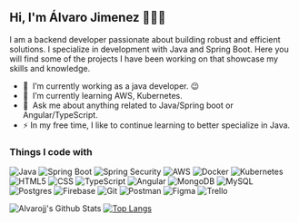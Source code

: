 ## Hi, I'm Álvaro Jimenez 👋👨‍💻

I am a backend developer passionate about building robust and efficient solutions. I specialize in development with Java and Spring Boot. Here you will find some of the projects I have been working on that showcase my skills and knowledge.

- 🔭 &nbsp;I’m currently working as a java developer. :wink:
- 🌱 &nbsp;I’m currently learning AWS, Kubernetes.
- 💬 &nbsp;Ask me about anything related to Java/Spring boot or Angular/TypeScript.
- ⚡ In my free time, I like to continue learning to better specialize in Java.
<!--- 👨‍💻 &nbsp;Read more about my projects at [NearNova.com](https://NearNova/Portafolio) -->

<h3>Things I code with</h3>

![Java](https://img.shields.io/badge/Java-brightgreen.svg?style=for-the-badge&logo=html5&logoColor=white)
![Spring Boot](https://img.shields.io/badge/Spring%20Boot-brightgreen.svg?style=for-the-badge&logo=html5&logoColor=white)
![Spring Security](https://img.shields.io/badge/Spring%20Security-brightgreen.svg?style=for-the-badge&logo=html5&logoColor=white)
![AWS](https://img.shields.io/badge/AWS-brightgreen.svg?style=for-the-badge&logo=html5&logoColor=white)
![Docker](https://img.shields.io/badge/Docker-blue.svg?style=for-the-badge&logo=html5&logoColor=white)
![Kubernetes](https://img.shields.io/badge/Kubernetes-blue.svg?style=for-the-badge&logo=html5&logoColor=white)
![HTML5](https://img.shields.io/badge/html5-%23E34F26.svg?style=for-the-badge&logo=html5&logoColor=white)
![CSS](https://img.shields.io/badge/css-%231572B6.svg?style=for-the-badge&logo=css3&logoColor=white)
![TypeScript](https://img.shields.io/badge/typescript-3178C6?style=for-the-badge&logo=typescript&logoColor=white)
![Angular](https://img.shields.io/badge/-Angular-DD0031?style=for-the-badge&logo=angular&logoColor=white)
![MongoDB](https://img.shields.io/badge/MongoDB-%234ea94b.svg?style=for-the-badge&logo=mongodb&logoColor=white)
![MySQL](https://img.shields.io/badge/mysql-%2300f.svg?style=for-the-badge&logo=mysql&logoColor=white)
![Postgres](https://img.shields.io/badge/postgres-%23316192.svg?style=for-the-badge&logo=postgresql&logoColor=white)
![Firebase](https://img.shields.io/badge/firebase-FFCA28?style=for-the-badge&logo=firebase&logoColor=black)
![Git](https://img.shields.io/badge/git-F05032?style=for-the-badge&logo=git&logoColor=white) 
![Postman](https://img.shields.io/badge/Postman-FF6C37?style=for-the-badge&logo=postman&logoColor=white)
![Figma](https://img.shields.io/badge/figma-%23F24E1E.svg?style=for-the-badge&logo=figma&logoColor=white)
![Trello](https://img.shields.io/badge/Trello-%23026AA7.svg?style=for-the-badge&logo=Trello&logoColor=white)


<img src="https://github-readme-stats.vercel.app/api?username=alvarojj&include_all_commits=true&count_private=true&show_icons=true&line_height=20&title_color=7A7ADB&icon_color=2234AE&text_color=D3D3D3&bg_color=0,000000,130F40" alt="Alvarojj's Github Stats">     [![Top Langs](https://github-readme-stats.vercel.app/api/top-langs/?username=alvarojj&layout=compact&theme=vision-friendly-dark)](https://github.com/alvarojj/github-readme-stats)

